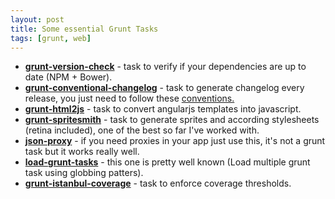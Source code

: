 ```yaml
---
layout: post
title: Some essential Grunt Tasks
tags: [grunt, web]
---
```


* <a href="https://github.com/stevewillard/grunt-version-check" target="_blank">**grunt-version-check**</a> - task to verify if your dependencies are up to date (NPM + Bower).
* <a href="https://github.com/btford/grunt-conventional-changelog" target="_blank">**grunt-conventional-changelog**</a> - task to generate changelog every release, you just need to follow these <a href="https://github.com/ajoslin/conventional-changelog/blob/v0.0.17/CONVENTIONS.md" target="_blank">conventions.</a>
* <a href="https://github.com/karlgoldstein/grunt-html2js" target="_blank">**grunt-html2js**</a> - task to convert angularjs templates into javascript.
* <a href="https://github.com/Ensighten/grunt-spritesmith" target="_blank">**grunt-spritesmith**</a> - task to generate sprites and according stylesheets (retina included), one of the best so far I've worked with.
* <a href="https://github.com/steve-jansen/json-proxy" target="_blank">**json-proxy**</a> - if you need proxies in your app just use this, it's not a grunt task but it works really well.
* <a href="https://github.com/sindresorhus/load-grunt-tasks" target="_blank">**load-grunt-tasks**</a> - this one is pretty well known (Load multiple grunt task using globbing patters).
* <a href="https://github.com/daniellmb/grunt-istanbul-coverage" target="_blank">**grunt-istanbul-coverage**</a> - task to enforce coverage thresholds.
